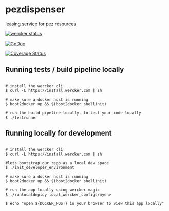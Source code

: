 # pezdispenser
leasing service for pez resources

[![wercker status](https://app.wercker.com/status/98966ab2a9c4035ef694b4267e43c719/s/master "wercker status")](https://app.wercker.com/project/bykey/98966ab2a9c4035ef694b4267e43c719)

[![GoDoc](https://godoc.org/github.com/pivotal-pez/pezdispenser?status.png)](http://godoc.org/github.com/pivotal-pez/pezdispenser)

[![Coverage Status](https://coveralls.io/repos/pivotal-pez/pezdispenser/badge.svg?branch=master&service=github)](https://coveralls.io/github/pivotal-pez/pezdispenser?branch=master)



## Running tests / build pipeline locally

```

# install the wercker cli
$ curl -L https://install.wercker.com | sh

# make sure a docker host is running
$ boot2docker up && $(boot2docker shellinit)

# run the build pipeline locally, to test your code locally
$ ./testrunner

```


## Running locally for development

```

# install the wercker cli
$ curl -L https://install.wercker.com | sh

#lets bootstrap our repo as a local dev space
$ ./init_developer_environment

# make sure a docker host is running
$ boot2docker up && $(boot2docker shellinit)

# run the app locally using wercker magic
$ ./runlocaldeploy local_wercker_configs/myenv

$ echo "open ${DOCKER_HOST} in your browser to view this app locally"

```
